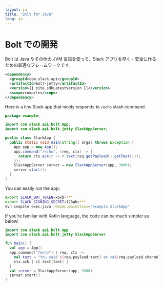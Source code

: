 ```yaml
---
layout: ja
title: "Bolt for Java️"
lang: ja
---
```


# Bolt️ での開発

Bolt️ は Java やその他の JVM 言語を使って、Slack アプリを早く・安全に作るための最適なフレームワークです。

```xml
<dependency>
  <groupId>com.slack.api</groupId>
  <artifactId>bolt-jetty</artifactId>
  <version>{{ site.sdkLatestVersion }}</version>
  <scope>compile</scope>
</dependency>
```

Here is a tiny Slack app that nicely responds to `/echo` slash command.

```java
package example;

import com.slack.api.bolt.App;
import com.slack.api.bolt.jetty.SlackAppServer;

public class SlackApp {
  public static void main(String[] args) throws Exception {
    App app = new App();
    app.command("/echo", (req, ctx) -> {
      return ctx.ack(r -> r.text(req.getPayload().getText()));
    });
    SlackAppServer server = new SlackAppServer(app, 3000);
    server.start();
  }
}
```

You can easily run the app:

```bash
export SLACK_BOT_TOKEN=xoxb-***
export SLACK_SIGNING_SECRET=123abc***
mvn compile exec:java -Dexec.mainClass="example.SlackApp"
```

If you're familiar with Kotlin language, the code can be much simpler as below!

```kotlin
import com.slack.api.bolt.App
import com.slack.api.bolt.jetty.SlackAppServer

fun main() {
  val app = App()
  app.command("/echo") { req, ctx ->
    val text = "You said ${req.payload.text} at <#${req.payload.channelId}|${req.payload.channelName}>"
    ctx.ack { it.text(text) }
  }
  val server = SlackAppServer(app, 3000)
  server.start()
}
```

